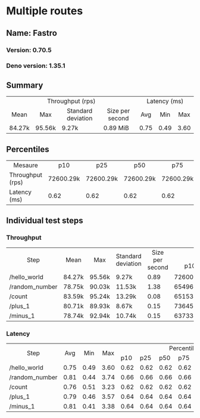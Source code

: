 # Multiple routes
## Name: Fastro 

### Version: 0.70.5
### Deno version: 1.35.1

## Summary
<table>
<tr>
    <td align="center" colspan="4">Throughput (rps)</td>
    <td align="center" colspan="3">Latency (ms)</td>
</tr>
<tr>
    <td align="center">Mean</td>
    <td align="center">Max</td>
    <td align="center">Standard deviation</td>
    <td align="center">Size per second</td>
    <td align="center">Avg</td>
    <td align="center">Min</td>
    <td align="center">Max</td>
</tr>
<tr>
    <td>84.27k</td>
    <td>95.56k</td>
    <td>9.27k</td>
    <td>0.89 MiB</td>
    <td>0.75</td>
    <td>0.49</td>
    <td>3.60</td>
</tr>
</table>

## Percentiles

<table>
<tr>
  <td align="center">Mesaure</td>
  <td align="center">p10</td>
  <td align="center">p25</td>
  <td align="center">p50</td>
  <td align="center">p75</td>
  <td align="center">p90</td>
  <td align="center">p95</td>
  <td align="center">p99</td>
</tr>
<tr>
  <td>Throughput (rps)</td>
  <td>72600.29k</td>
  <td>72600.29k</td>
  <td>72600.29k</td>
  <td>72600.29k</td>
  <td>91733.36k</td>
  <td>95555.37k</td>
  <td>95555.37k</td>
</tr>
<tr>
  <td>Latency (ms)</td>
  <td>0.62</td>
  <td>0.62</td>
  <td>0.62</td>
  <td>0.62</td>
  <td>0.92</td>
  <td>1.32</td>
  <td>1.80</td>
</tr>
</table>

## Individual test steps

### Throughput

<table>
<tr>
  <td align="center" rowspan="2">Step</td>
  <td align="center" rowspan="2">Mean</td>
  <td align="center" rowspan="2">Max</td>
  <td align="center" rowspan="2">Standard deviation</td>
  <td align="center" rowspan="2">Size per second</td>
  <td align="center" colspan="7">Percentiles</td>
</tr>
<tr>
  <!-- still Step -->
  <!-- still Mean -->
  <!-- still Max -->
  <!-- still Standard deviation -->
  <!-- still Size per second -->
  <td align="center">p10</td>
  <td align="center">p25</td>
  <td align="center">p50</td>
  <td align="center">p75</td>
  <td align="center">p90</td>
  <td align="center">p95</td>
  <td align="center">p99</td>
</tr>
<tr>
  <td>/hello_world</td>
  <td>84.27k</td>
  <td>95.56k</td>
  <td>9.27k</td>
  <td>0.89</td>
  <td>72600.29k</td>
  <td>72600.29k</td>
  <td>72600.29k</td>
  <td>72600.29k</td>
  <td>91733.36k</td>
  <td>95555.37k</td>
  <td>95555.37k</td>
</tr><tr>
  <td>/random_number</td>
  <td>78.75k</td>
  <td>90.03k</td>
  <td>11.53k</td>
  <td>1.38</td>
  <td>65496.97k</td>
  <td>65496.97k</td>
  <td>65496.97k</td>
  <td>65496.97k</td>
  <td>88606.91k</td>
  <td>90028.55k</td>
  <td>90028.55k</td>
</tr><tr>
  <td>/count</td>
  <td>83.59k</td>
  <td>95.24k</td>
  <td>13.29k</td>
  <td>0.08</td>
  <td>65153.86k</td>
  <td>65153.86k</td>
  <td>65153.86k</td>
  <td>65153.86k</td>
  <td>92224.36k</td>
  <td>95243.18k</td>
  <td>95243.18k</td>
</tr><tr>
  <td>/plus_1</td>
  <td>80.71k</td>
  <td>89.93k</td>
  <td>8.67k</td>
  <td>0.15</td>
  <td>73645.10k</td>
  <td>73645.10k</td>
  <td>73645.10k</td>
  <td>73645.10k</td>
  <td>88619.95k</td>
  <td>89928.70k</td>
  <td>89928.70k</td>
</tr><tr>
  <td>/minus_1</td>
  <td>78.74k</td>
  <td>92.94k</td>
  <td>10.74k</td>
  <td>0.15</td>
  <td>63733.43k</td>
  <td>63733.43k</td>
  <td>63733.43k</td>
  <td>63733.43k</td>
  <td>89497.08k</td>
  <td>92944.47k</td>
  <td>92944.47k</td>
</tr></table>

### Latency

<table>
<tr>
  <td align="center" rowspan="2">Step</td>
  <td align="center" rowspan="2">Avg</td>
  <td align="center" rowspan="2">Min</td>
  <td align="center" rowspan="2">Max</td>
  <td align="center" colspan="7">Percentiles</td>
</tr>
<tr>
  <!-- still Avg -->
  <!-- still Min -->
  <!-- still Max -->
  <td>p10</td>
  <td>p25</td>
  <td>p50</td>
  <td>p75</td>
  <td>p90</td>
  <td>p95</td>
  <td>p99</td>
</tr>
<tr>
  <td>/hello_world</td>
  <td>0.75</td>
  <td>0.49</td>
  <td>3.60</td>
  <td>0.62</td>
  <td>0.62</td>
  <td>0.62</td>
  <td>0.62</td>
  <td>0.92</td>
  <td>1.32</td>
  <td>1.80</td>
</tr><tr>
  <td>/random_number</td>
  <td>0.81</td>
  <td>0.44</td>
  <td>3.74</td>
  <td>0.66</td>
  <td>0.66</td>
  <td>0.66</td>
  <td>0.66</td>
  <td>0.98</td>
  <td>1.40</td>
  <td>1.87</td>
</tr><tr>
  <td>/count</td>
  <td>0.76</td>
  <td>0.51</td>
  <td>3.23</td>
  <td>0.62</td>
  <td>0.62</td>
  <td>0.62</td>
  <td>0.62</td>
  <td>0.93</td>
  <td>1.28</td>
  <td>1.86</td>
</tr><tr>
  <td>/plus_1</td>
  <td>0.79</td>
  <td>0.46</td>
  <td>3.57</td>
  <td>0.64</td>
  <td>0.64</td>
  <td>0.64</td>
  <td>0.64</td>
  <td>1.00</td>
  <td>1.29</td>
  <td>2.06</td>
</tr><tr>
  <td>/minus_1</td>
  <td>0.81</td>
  <td>0.41</td>
  <td>3.38</td>
  <td>0.64</td>
  <td>0.64</td>
  <td>0.64</td>
  <td>0.64</td>
  <td>1.02</td>
  <td>1.36</td>
  <td>2.31</td>
</tr></table>
